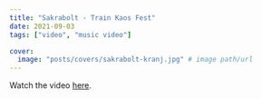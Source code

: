 ```yaml
---
title: "Sakrabolt - Train Kaos Fest"
date: 2021-09-03
tags: ["video", "music video"]

cover:
  image: "posts/covers/sakrabolt-kranj.jpg" # image path/url
---
```


Watch the video [here](https://www.facebook.com/sakrabolt/videos/892001345058805/).
